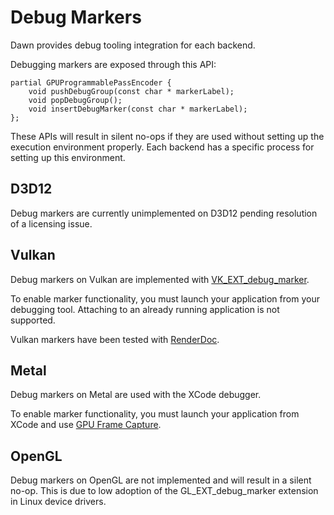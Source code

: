 # Debug Markers

Dawn provides debug tooling integration for each backend.

Debugging markers are exposed through this API:
```
partial GPUProgrammablePassEncoder {
    void pushDebugGroup(const char * markerLabel);
    void popDebugGroup();
    void insertDebugMarker(const char * markerLabel);
};
```

These APIs will result in silent no-ops if they are used without setting up
the execution environment properly. Each backend has a specific process
for setting up this environment.

## D3D12

Debug markers are currently unimplemented on D3D12 pending resolution of a licensing issue.

## Vulkan

Debug markers on Vulkan are implemented with [VK_EXT_debug_marker](https://www.khronos.org/registry/vulkan/specs/1.1-extensions/html/vkspec.html#VK_EXT_debug_marker).

To enable marker functionality, you must launch your application from your debugging tool. Attaching to an already running application is not supported.

Vulkan markers have been tested with [RenderDoc](https://renderdoc.org/).

## Metal

Debug markers on Metal are used with the XCode debugger.

To enable marker functionality, you must launch your application from XCode and use [GPU Frame Capture](https://developer.apple.com/documentation/metal/tools_profiling_and_debugging/metal_gpu_capture).

## OpenGL

Debug markers on OpenGL are not implemented and will result in a silent no-op. This is due to low adoption of the GL_EXT_debug_marker extension in Linux device drivers.